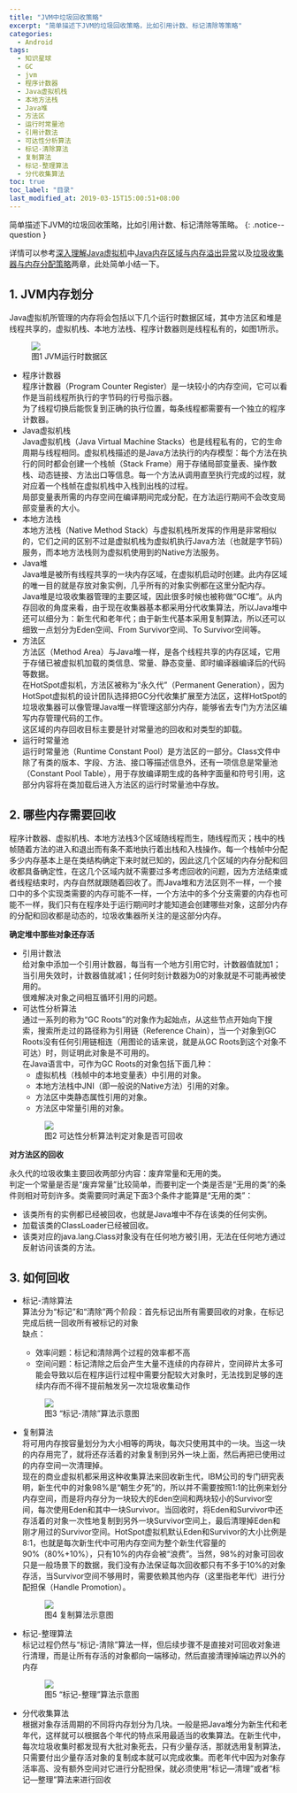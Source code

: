 ```yaml
---
title: "JVM中垃圾回收策略"
excerpt: "简单描述下JVM的垃圾回收策略，比如引用计数、标记清除等策略"
categories:
  - Android
tags:
  - 知识星球
  - GC
  - jvm
  - 程序计数器
  - Java虚拟机栈
  - 本地方法栈
  - Java堆
  - 方法区
  - 运行时常量池
  - 引用计数法
  - 可达性分析算法
  - 标记-清除算法
  - 复制算法
  - 标记-整理算法
  - 分代收集算法
toc: true
toc_label: "目录"
last_modified_at: 2019-03-15T15:00:51+08:00
---
```


简单描述下JVM的垃圾回收策略，比如引用计数、标记清除等策略。
{: .notice--question }

详情可以参考[深入理解Java虚拟机](/jvm/jvm-content/)中[Java内存区域与内存溢出异常](/jvm/java-memory-area-oom/)以及[垃圾收集器与内存分配策略](/jvm/java-gc/)两章，此处简单小结一下。

## 1. JVM内存划分

Java虚拟机所管理的内存将会包括以下几个运行时数据区域，其中方法区和堆是线程共享的，虚拟机栈、本地方法栈、程序计数器则是线程私有的，如图1所示。

<figure style="width: 66%" class="align-center">
    <img src="/assets/images/jvm/JVM运行时数据区.png">
    <figcaption>图1 JVM运行时数据区</figcaption>
</figure>

- 程序计数器  
  程序计数器（Program Counter Register）是一块较小的内存空间，它可以看作是当前线程所执行的字节码的行号指示器。  
  为了线程切换后能恢复到正确的执行位置，每条线程都需要有一个独立的程序计数器。  
- Java虚拟机栈  
  Java虚拟机栈（Java Virtual Machine Stacks）也是线程私有的，它的生命周期与线程相同。虚拟机栈描述的是Java方法执行的内存模型：每个方法在执行的同时都会创建一个栈帧（Stack Frame）用于存储局部变量表、操作数栈、动态链接、方法出口等信息。每一个方法从调用直至执行完成的过程，就对应着一个栈帧在虚拟机栈中入栈到出栈的过程。  
  局部变量表所需的内存空间在编译期间完成分配，在方法运行期间不会改变局部变量表的大小。
- 本地方法栈  
  本地方法栈（Native Method Stack）与虚拟机栈所发挥的作用是非常相似的，它们之间的区别不过是虚拟机栈为虚拟机执行Java方法（也就是字节码）服务，而本地方法栈则为虚拟机使用到的Native方法服务。
- Java堆  
  Java堆是被所有线程共享的一块内存区域，在虚拟机启动时创建。此内存区域的唯一目的就是存放对象实例，几乎所有的对象实例都在这里分配内存。  
  Java堆是垃圾收集器管理的主要区域，因此很多时候也被称做“GC堆”。从内存回收的角度来看，由于现在收集器基本都采用分代收集算法，所以Java堆中还可以细分为：新生代和老年代；由于新生代基本采用复制算法，所以还可以细致一点划分为Eden空间、From Survivor空间、To Survivor空间等。
- 方法区  
  方法区（Method Area）与Java堆一样，是各个线程共享的内存区域，它用于存储已被虚拟机加载的类信息、常量、静态变量、即时编译器编译后的代码等数据。  
  在HotSpot虚拟机，方法区被称为“永久代”（Permanent Generation），因为HotSpot虚拟机的设计团队选择把GC分代收集扩展至方法区，这样HotSpot的垃圾收集器可以像管理Java堆一样管理这部分内存，能够省去专门为方法区编写内存管理代码的工作。  
  这区域的内存回收目标主要是针对常量池的回收和对类型的卸载。
- 运行时常量池  
  运行时常量池（Runtime Constant Pool）是方法区的一部分。Class文件中除了有类的版本、字段、方法、接口等描述信息外，还有一项信息是常量池（Constant Pool Table），用于存放编译期生成的各种字面量和符号引用，这部分内容将在类加载后进入方法区的运行时常量池中存放。

## 2. 哪些内存需要回收

程序计数器、虚拟机栈、本地方法栈3个区域随线程而生，随线程而灭；栈中的栈帧随着方法的进入和退出而有条不紊地执行着出栈和入栈操作。每一个栈帧中分配多少内存基本上是在类结构确定下来时就已知的，因此这几个区域的内存分配和回收都具备确定性，在这几个区域内就不需要过多考虑回收的问题，因为方法结束或者线程结束时，内存自然就跟随着回收了。而Java堆和方法区则不一样，一个接口中的多个实现类需要的内存可能不一样，一个方法中的多个分支需要的内存也可能不一样，我们只有在程序处于运行期间时才能知道会创建哪些对象，这部分内存的分配和回收都是动态的，垃圾收集器所关注的是这部分内存。

**确定堆中那些对象还存活**

- 引用计数法  
  给对象中添加一个引用计数器，每当有一个地方引用它时，计数器值就加1；当引用失效时，计数器值就减1；任何时刻计数器为0的对象就是不可能再被使用的。  
  很难解决对象之间相互循环引用的问题。
- 可达性分析算法  
  通过一系列的称为“GC Roots”的对象作为起始点，从这些节点开始向下搜索，搜索所走过的路径称为引用链（Reference Chain），当一个对象到GC Roots没有任何引用链相连（用图论的话来说，就是从GC Roots到这个对象不可达）时，则证明此对象是不可用的。  
  在Java语言中，可作为GC Roots的对象包括下面几种：  
    - 虚拟机栈（栈帧中的本地变量表）中引用的对象。
    - 本地方法栈中JNI（即一般说的Native方法）引用的对象。  
    - 方法区中类静态属性引用的对象。
    - 方法区中常量引用的对象。
  <figure style="width:66%" class="align-center">
    <img src="/assets/images/jvm/jvm-reachability-analysis.png">
    <figcaption>图2 可达性分析算法判定对象是否可回收</figcaption>
  </figure>  

**对方法区的回收**  

永久代的垃圾收集主要回收两部分内容：废弃常量和无用的类。  
判定一个常量是否是“废弃常量”比较简单，而要判定一个类是否是“无用的类”的条件则相对苛刻许多。类需要同时满足下面3个条件才能算是“无用的类”：
- 该类所有的实例都已经被回收，也就是Java堆中不存在该类的任何实例。
- 加载该类的ClassLoader已经被回收。
- 该类对应的java.lang.Class对象没有在任何地方被引用，无法在任何地方通过反射访问该类的方法。

## 3. 如何回收

- 标记-清除算法  
  算法分为“标记”和“清除”两个阶段：首先标记出所有需要回收的对象，在标记完成后统一回收所有被标记的对象  
  缺点：  
  - 效率问题：标记和清除两个过程的效率都不高
  - 空间问题：标记清除之后会产生大量不连续的内存碎片，空间碎片太多可能会导致以后在程序运行过程中需要分配较大对象时，无法找到足够的连续内存而不得不提前触发另一次垃圾收集动作
  <figure style="width:66%" class="align-center">
    <img src="/assets/images/jvm/jvm-mark-sweep.png">
    <figcaption>图3 “标记-清除”算法示意图</figcaption>
  </figure>

- 复制算法  
  将可用内存按容量划分为大小相等的两块，每次只使用其中的一块。当这一块的内存用完了，就将还存活着的对象复制到另外一块上面，然后再把已使用过的内存空间一次清理掉。  
  现在的商业虚拟机都采用这种收集算法来回收新生代，IBM公司的专门研究表明，新生代中的对象98%是“朝生夕死”的，所以并不需要按照1:1的比例来划分内存空间，而是将内存分为一块较大的Eden空间和两块较小的Survivor空间，每次使用Eden和其中一块Survivor。当回收时，将Eden和Survivor中还存活着的对象一次性地复制到另外一块Survivor空间上，最后清理掉Eden和刚才用过的Survivor空间。HotSpot虚拟机默认Eden和Survivor的大小比例是8:1，也就是每次新生代中可用内存空间为整个新生代容量的90%（80%+10%），只有10%的内存会被“浪费”。当然，98%的对象可回收只是一般场景下的数据，我们没有办法保证每次回收都只有不多于10%的对象存活，当Survivor空间不够用时，需要依赖其他内存（这里指老年代）进行分配担保（Handle Promotion）。
  <figure style="width:66%" class="align-center">
    <img src="/assets/images/jvm/jvm-copying.png">
    <figcaption>图4 复制算法示意图</figcaption>
  </figure>

- 标记-整理算法  
  标记过程仍然与“标记-清除”算法一样，但后续步骤不是直接对可回收对象进行清理，而是让所有存活的对象都向一端移动，然后直接清理掉端边界以外的内存  
  <figure style="width:66%" class="align-center">
    <img src="/assets/images/jvm/jvm-mark-compact.png">
    <figcaption>图5 “标记-整理”算法示意图</figcaption>
  </figure>

- 分代收集算法  
  根据对象存活周期的不同将内存划分为几块。一般是把Java堆分为新生代和老年代，这样就可以根据各个年代的特点采用最适当的收集算法。在新生代中，每次垃圾收集时都发现有大批对象死去，只有少量存活，那就选用复制算法，只需要付出少量存活对象的复制成本就可以完成收集。而老年代中因为对象存活率高、没有额外空间对它进行分配担保，就必须使用“标记—清理”或者“标记—整理”算法来进行回收